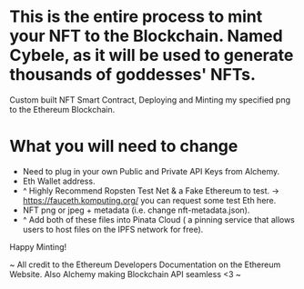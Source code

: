 # This is the entire process to mint your NFT to the Blockchain. Named Cybele, as it will be used to generate thousands of goddesses' NFTs.

Custom built NFT Smart Contract, Deploying and Minting my specified png to the Ethereum Blockchain.

# What you will need to change
- Need to plug in your own Public and Private API Keys from Alchemy.
-  Eth Wallet address.
-  ^ Highly Recommend Ropsten Test Net & a Fake Ethereum to test. -> https://fauceth.komputing.org/ you can request some test Eth here.
-  NFT png or jpeg + metadata (i.e. change nft-metadata.json).
-  ^ Add both of these files into Pinata Cloud ( a pinning service that allows users to host files on the IPFS network for free).

Happy Minting!

~ All credit to the Ethereum Developers Documentation on the Ethereum Website. Also Alchemy making Blockchain API seamless <3 ~
